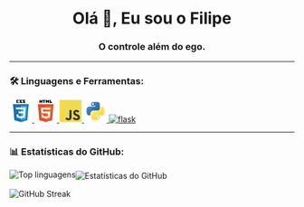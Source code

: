 <h1 align="center">Olá 👋, Eu sou o Filipe</h1>
<h3 align="center">O controle além do ego.</h3>

---

### 🛠️ Linguagens e Ferramentas:
<p align="left">
  <a href="https://www.w3schools.com/css/" target="_blank" rel="noreferrer">
    <img src="https://raw.githubusercontent.com/devicons/devicon/master/icons/css3/css3-original-wordmark.svg" alt="css3" width="40" height="40"/>
  </a>
  <a href="https://www.w3.org/html/" target="_blank" rel="noreferrer">
    <img src="https://raw.githubusercontent.com/devicons/devicon/master/icons/html5/html5-original-wordmark.svg" alt="html5" width="40" height="40"/>
  </a>
  <a href="https://developer.mozilla.org/en-US/docs/Web/JavaScript" target="_blank" rel="noreferrer">
    <img src="https://raw.githubusercontent.com/devicons/devicon/master/icons/javascript/javascript-original.svg" alt="javascript" width="40" height="40"/>
  </a>
  <a href="https://www.python.org" target="_blank" rel="noreferrer">
    <img src="https://raw.githubusercontent.com/devicons/devicon/master/icons/python/python-original.svg" alt="python" width="40" height="40"/>
  </a>
  <a href="https://flask.palletsprojects.com/" target="_blank" rel="noreferrer">
    <img src="https://www.vectorlogo.zone/logos/pocoo_flask/pocoo_flask-icon.svg" alt="flask" width="40" height="40"/>
  </a>
</p>

---

### 📊 Estatísticas do GitHub:

<p>
  <img align="left" src="https://github-readme-stats.vercel.app/api/top-langs?username=Filipe-kosher&show_icons=true&locale=en&layout=compact" alt="Top linguagens" />
</p>

<p>
  <img align="center" src="https://github-readme-stats.vercel.app/api?username=Filipe-kosher&show_icons=true&locale=en" alt="Estatísticas do GitHub" />
</p>

<p>
  <img align="center" src="https://github-readme-streak-stats.herokuapp.com/?user=Filipe-kosher" alt="GitHub Streak" />
</p>

